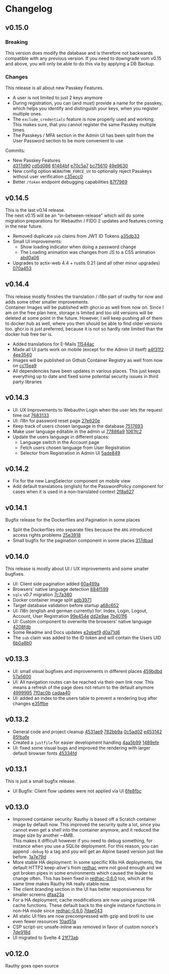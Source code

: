 # Changelog

## v0.15.0

### Breaking

This version does modify the database and is therefore not backwards compatible with any previous version.
If you need to downgrade vom v0.15 and above, you will only be able to do this via by applying a DB Backup.

### Changes

This release is all about new Passkey Features.

- A user is not limited to just 2 keys anymore
- During registration, you can (and must) provide a name for the passkey, which helps you identify and distinguish
your keys, when you register multiple ones.
- The `exclude_credentials` feature is now properly used and working. This makes sure, that you cannot register the
same Passkey multiple times.
- The Passkeys / MFA section in the Admin UI has been split from the User Password section to be more convenient to use

Commits:  
- New Passkey Features  
[d317d90](https://github.com/sebadob/rauthy/commit/d317d902f66613b743955117dbede3d52efa74b6)
[cd5d086](https://github.com/sebadob/rauthy/commit/cd5d086e0b38d8d906d3ce698ed9860bec3d52ab)
[61464bf](https://github.com/sebadob/rauthy/commit/61464bfcc69921fae0c826fe8c3bac73e290a242)
[e70c5a7](https://github.com/sebadob/rauthy/commit/e70c5a7bbf8f40f90a9d8d3d6570736e5322a0c5)
[bc75610](https://github.com/sebadob/rauthy/commit/bc75610d7aa4cfc35abf1e0ee67af3b4dc2eea82)
[49e9630](https://github.com/sebadob/rauthy/commit/49e9630bb3ffc25be1523492ef47d2fc66dc041c)
- New config option `WEBAUTHN_FORCE_UV` to optionally reject Passkeys without user verification
[c35ecc0](https://github.com/sebadob/rauthy/commit/c35ecc090b222196cf1ac095aa2b340edbeec0f5)
- Better `/token` endpoint debugging capabilities
[87f7969](https://github.com/sebadob/rauthy/commit/87f79695b86f9b7199dbad244c61e2eb1a0c6bcb)

## v0.14.5

This is the last v0.14 release.  
The next v0.15 will be an "in-between-release" which will do some migration preparations for Webauthn
/ FIDO 2 updates and features coming in the near future.

- Removed duplicate `sub` claims from JWT ID Tokens
[a35db33](https://github.com/sebadob/rauthy/commit/a35db330ff7c6ee680a7d834f08a3db077e08073)
- Small UI improvements:
    - Show loading indicator when doing a password change
    - The Loading animation was changes from JS to a CSS animation
[abd0a06](https://github.com/sebadob/rauthy/commit/abd0a06280de4fedef9028f142b6e844bf132d80)
- Upgrades to actix-web 4.4 + rustls 0.21 (and all other minor upgrades)
[070a453](https://github.com/sebadob/rauthy/commit/070a453aaa584ff8d024284de91477626fe5ea6c)

## v0.14.4

This release mostly finishes the translation / i18n part of rauthy for now and adds some other
smaller improvements.  
Container Images will be published with ghcr.io as well from now on. Since I am on the free plan
here, storage is limited and too old versions will be deleted at some point in the future.
However, I will keep pushing all of them to docker hub as well, where you then should be able
to find older versions too. ghcr.io is just preferred, because it is not so hardly rate limited
than the docker hub free tier is.

- Added translations for E-Mails
[11544ac](https://github.com/sebadob/rauthy/commit/11544ac46fcddeb53a511b8ad702b1ad2868148e)
- Made all UI parts work on mobile (except for the Admin UI itself)
[a4f31f2](https://github.com/sebadob/rauthy/commit/a4f31f22396b5767c5a2c20e0253171910296447)
[4ee3540](https://github.com/sebadob/rauthy/commit/4ee3540d9b32e6f0e2fbd5cf5eabcd7736179da8)
- Images will be published on Github Container Registry as well from now on
[cc15ea9](https://github.com/sebadob/rauthy/commit/cc15ea9cb5d7c0bd6d3cad1fea908e656f488e50)
- All dependencies have been updates in various places. This just keeps everything up to date
and fixed some potential security issues in third party libraries

## v0.14.3

- UI: UX Improvements to Webauthn Login when the user lets the request time out
[7683133](https://github.com/sebadob/rauthy/commit/76831338e88a36cc3166039493318c38cc7a1e49)
- UI: i18n for password reset page
[27e620e](https://github.com/sebadob/rauthy/commit/27e620edb34d803259a000d837513920905d2332)
- Keep track of users chosen language in the database
[7517693](https://github.com/sebadob/rauthy/commit/7517693ddec4f5e0215fcced9dde6322e665ff10)
- Make user language editable in the admin ui
[77886a9](https://github.com/sebadob/rauthy/commit/77886a958655b721e96c092df739627d0d5d9172)
[1061fc2](https://github.com/sebadob/rauthy/commit/1061fc212bb684b153ae99f1439ea312091e32cd)
- Update the users language in different places:
    - Language switch in the Account page
    - Fetch users chosen language from User Registration
    - Selector from Registration in Admin UI
[5ade849](https://github.com/sebadob/rauthy/commit/5ade849dd5a0b139c73a61b8fefde03eff3036bf)

## v0.14.2

- Fix for the new LangSelector component on mobile view
- Add default translations (english) for the PasswordPolicy component for cases when it is used
in a non-translated context
[2f8a627](https://github.com/sebadob/rauthy/commit/2f8a6270f97df075d52507c0aa4e6850e5ef8edc)

## v0.14.1

Bugfix release for the Dockerfiles and Pagination in some places

- Split the Dockerfiles into separate files because the `ARG` introduced access rights problems
[25e3918](https://github.com/sebadob/rauthy/commit/25e39189f95d21e84e24f6d21670709a7ee1effd)
- Small bugfix for the pagination component in some places
[317dbad](https://github.com/sebadob/rauthy/commit/317dbadb0391b78aca0cdadc65dff79d9bf74717)

## v0.14.0

This release is mostly about UI / UX improvements and some smaller bugfixes.

- UI: Client side pagination added
[60a499a](https://github.com/sebadob/rauthy/commit/60a499aee0ff071937a03a78759e447f0d477c90)
- Browsers' native language detection
[884f599](https://github.com/sebadob/rauthy/commit/884f5995b71b8faf6ebcacf4331fdda6ccd78d57)
- `sqlx` v0.7 migration
[7c7a380](https://github.com/sebadob/rauthy/commit/7c7a380bdac520df7c29d0d0f4b3b7d3d48be943)
- Docker container image split
[adb3971](https://github.com/sebadob/rauthy/commit/adb397139627a4e3b3f72682457bdfd24b6ce9f4)
- Target database validation before startup
[a68c652](https://github.com/sebadob/rauthy/commit/a68c6527a68b970221f3c48982cabc418aa81d39)
- UI: I18n (english and german currently) for: Index, Login, Logout, Account, User Registration
[99e454e](https://github.com/sebadob/rauthy/commit/99e454ee459ac041c6975df99d481f0145cf7fa4)
[dd2e9ae](https://github.com/sebadob/rauthy/commit/dd2e9ae579444359dc04db76bc1e13d3d0753fe6)
[7b401f6](https://github.com/sebadob/rauthy/commit/7b401f6f0639c053b0e9475121f9ec814f80ef65)
- UI: Custom component to overwrite the browsers' native language
[4208fdb](https://github.com/sebadob/rauthy/commit/4208fdb9904044f9c5b9ddfb5eb2c42c1264481a)
- Some Readme and Docs updates
[e2ebef9](https://github.com/sebadob/rauthy/commit/e2ebef9c72d0f212ac5a4b39241b6d5d486bd8b0)
[d0a71d6](https://github.com/sebadob/rauthy/commit/d0a71d641c3c829b33191cc2c0ff04e5f7d27017)
- The `sub` claim was added to the ID token and will contain the Users UID
[6b0a8b0](https://github.com/sebadob/rauthy/commit/6b0a8b0679484c5515a068911810159a5a39e07d)

## v0.13.3

- UI: small visual bugfixes and improvements in different places
[459bdbd](https://github.com/sebadob/rauthy/commit/459bdbd55ca60bdb0076908131c569a4dc653086)
[57a5600](https://github.com/sebadob/rauthy/commit/57a56000f6ffecf46bd1d202a3bea5a2ded4985f)
- UI: All navigation routes can be reached via their own link now. This means a refresh of
the page does not return to the default anymore
[4999995](https://github.com/sebadob/rauthy/commit/49999950ac1ade24e433e911df84c99256a7f4d0)
[7f0ac0b](https://github.com/sebadob/rauthy/commit/7f0ac0b0d1cf1e2c53881c4a4e010ce43cc2ec11)
[cadaa40](https://github.com/sebadob/rauthy/commit/cadaa407efa9b70b5159e6ec42b5151f8ef79997)
- UI: added an index to the users table to prevent a rendering bug after changes
[e35ffbe](https://github.com/sebadob/rauthy/commit/e35ffbe9cb4e14785c61249d141895c1a7fb4921)

## v0.13.2

- General code and project cleanup
[4531ae9](https://github.com/sebadob/rauthy/commit/4531ae93d453429a54198211b7d122dada452ae4)
[782bb9a](https://github.com/sebadob/rauthy/commit/782bb9adbbb12f77232b1820e7dd05265c0fdf00)
[0c5ad02](https://github.com/sebadob/rauthy/commit/0c5ad02e369935b01aac46988a2242c859737e24)
[e453142](https://github.com/sebadob/rauthy/commit/e45314269234612a3eec046073e988e260a7ca31)
[85fbafe](https://github.com/sebadob/rauthy/commit/85fbafe5ef6b8f124af6af1508b6e2bab067a8ff)
- Created a `justfile` for easier development handling
[4aa5b99](https://github.com/sebadob/rauthy/commit/4aa5b9993897e43dfc765eb2849172bc087ea34c)
[1489efe](https://github.com/sebadob/rauthy/commit/1489efe139c0a0c79169f47ba4fc964cdc6b6e3e)
- UI: fixed some visual bugs and improved the rendering with larger default browser fonts
[45334fd](https://github.com/sebadob/rauthy/commit/45334fd65049f2950dae3a2bc28c5667c275aa1d)

## v0.13.1

This is just a small bugfix release.

- UI Bugfix: Client flow updates were not applied via UI
[6fe8fbc](https://github.com/sebadob/rauthy/commit/6fe8fbc1440498ea126a5aee5bed9dfe34e367d4)

## v0.13.0

- Improved container security: Rauthy is based off a Scratch container image by default now. This improved the security
quite a lot, since you cannot even get a shell into the container anymore, and it reduced the image size by another
~4MB.  
This makes it difficult however if you need to debug something, for instance when you use a SQLite deployment. For this reason, you can append `-debug` to a tag
and you will get an Alpine based version just like before.
[1a7e79d](https://github.com/sebadob/rauthy/commit/1a7e79dc96d27d8d180d1e4394644c8851cbdf70)
- More stable HA deployment: In some specific K8s HA deployments, the default HTTP2 keep-alive's from
[redhac](https://github.com/sebadob/redhac) were not good enough and we got broken pipes in some environments which
caused the leader to change often. This has been fixed in [redhac-0.6.0](https://github.com/sebadob/redhac/releases/tag/v0.6.0)
too, which at the same time makes Rauthy HA really stable now.
- The client branding section in the UI has better responsiveness for smaller screens
[dfaa23a](https://github.com/sebadob/rauthy/commit/dfaa23a30ccf77da2b29654c7dd3b41a4ca78168)
- For a HA deployment, cache modifications are now using proper HA cache functions. These default back to the single
instance functions in non-HA mode since [redhac-0.6.0](https://github.com/sebadob/redhac/releases/tag/v0.6.0)
[7dae043](https://github.com/sebadob/rauthy/commit/7dae043d7b42724adad85b5ed54f1dcd9d143d27)
- All static UI files are now precompressed with gzip and brotli to use even fewer resources
[10ad51a](https://github.com/sebadob/rauthy/commit/10ad51a296c5a7596b34f9c726fe87480b6ec42c)
- CSP script-src unsafe-inline was removed in favor of custom nonce's
[7de918d](https://github.com/sebadob/rauthy/commit/7de918d601007d2807701a096d6403bf2b3274c9)
- UI migrated to Svelte 4
[21f73ab](https://github.com/sebadob/rauthy/commit/21f73abfb0332be3fc391b9d108655a0cd5a3cec)

## v0.12.0

Rauthy goes open source
